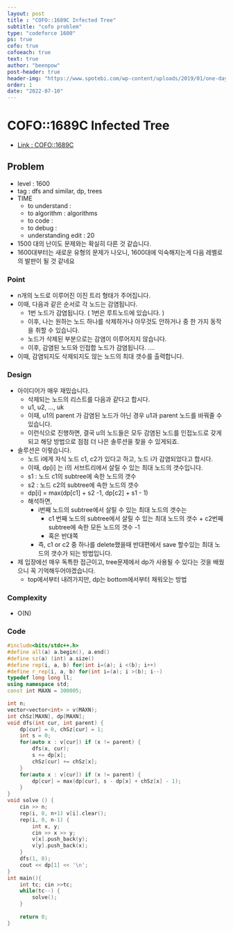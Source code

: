 ```yaml
---
layout: post
title : "COFO::1689C Infected Tree"
subtitle: "cofo problem"
type: "codeforce 1600"
ps: true
cofo: true
cofoeach: true
text: true
author: "beenpow"
post-header: true
header-img: "https://www.spotebi.com/wp-content/uploads/2019/01/one-day-day-one-workout-motivation-spotebi.jpg"
order: 1
date: "2022-07-10"
---
```

# COFO::1689C Infected Tree
- [Link : COFO::1689C](https://codeforces.com/problemset/problem/1689/C)


## Problem 

- level : 1600
- tag : dfs and similar, dp, trees
- TIME
  - to understand    : 
  - to algorithm     : algorithms
  - to code          : 
  - to debug         : 
  - understanding edit :  20
- 1500 대의 난이도 문제와는 확실히 다른 것 같습니다.
- 1600대부터는 새로운 유형의 문제가 나오니, 1600대에 익숙해지는게 다음 레벨로의 발판이 될 것 같네요

### Point
- n개의 노드로 이루어진 이진 트리 형태가 주어집니다.
- 이때, 다음과 같은 순서로 각 노드는 감염됩니다.
  - 1번 노드가 감염됩니다. ( 1번은 루트노드에 있습니다. )
  - 이후, 나는 원하는 노드 하나를 삭제하거나 아무것도 안하거나 중 한 가지 동작을 취할 수 있습니다.
  - 노드가 삭제된 부분으로는 감염이 이루어지지 않습니다.
  - 이후, 감염된 노드와 인접합 노드가 감염됩니다. ....
- 이때, 감염되지도 삭제되지도 않는 노드의 최대 갯수를 출력합니다.

### Design
- 아이디어가 매우 재밌습니다.
  - 삭제되는 노드의 리스트를 다음과 같다고 합시다.
  - u1, u2, ..., uk
  - 이때, u1의 parent 가 감염된 노드가 아닌 경우 u1과 parent 노드를 바꿔줄 수 있습니다.
  - 이런식으로 진행하면, 결국 u의 노드들은 모두 감염된 노드를 인접노드로 갖게되고 해당 방법으로 점점 더 나은 솔루션을 찾을 수 있게되죠.
- 솔루션은 이렇습니다.
  - 노드 i에게 자식 노드 c1, c2가 있다고 하고, 노드 i가 감염되었다고 합시다.
  - 이때, dp[i] 는 i의 서브트리에서 살릴 수 있는 최대 노드의 갯수입니다.
  - s1 : 노드 c1의 subtree에 속한 노드의 갯수
  - s2 : 노드 c2의 subtree에 속한 노드의 갯수
  - dp[i] = max(dp[c1] + s2 -1, dp[c2] + s1 - 1)
  - 해석하면, 
    - i번째 노드의 subtree에서 살릴 수 있는 최대 노드의 갯수는 
      - c1 번째 노드의 subtree에서 살릴 수 있는 최대 노드의 갯수 + c2번째 subtree에 속한 모든 노드의 갯수 -1 
      - 혹은 반대쪽
    - 즉, c1 or c2 중 하나를 delete했을때 반대편에서 save 할수있는 최대 노드의 갯수가 되는 방법입니다.
- 제 입장에선 매우 독특한 접근이고, tree문제에서 dp가 사용될 수 있다는 것을 배웠으니 꼭 기억해두어야겠습니다.
  - top에서부터 내려가지만, dp는 bottom에서부터 채워오는 방법

### Complexity
- O(N)

### Code

```cpp
#include<bits/stdc++.h>
#define all(a) a.begin(), a.end()
#define sz(a) (int) a.size()
#define rep(i, a, b) for(int i=(a); i <(b); i++)
#define r_rep(i, a, b) for(int i=(a); i >(b); i--)
typedef long long ll;
using namespace std;
const int MAXN = 300005;

int n;
vector<vector<int> > v(MAXN);
int chSz[MAXN], dp[MAXN];
void dfs(int cur, int parent) {
    dp[cur] = 0, chSz[cur] = 1;
    int s = 0;
    for(auto x : v[cur]) if (x != parent) {
        dfs(x, cur);
        s += dp[x];
        chSz[cur] += chSz[x];
    }
    for(auto x : v[cur]) if (x != parent) {
        dp[cur] = max(dp[cur], s - dp[x] + chSz[x] - 1);
    }
}
void solve () {
    cin >> n;
    rep(i, 0, n+1) v[i].clear();
    rep(i, 0, n-1) {
        int x, y;
        cin >> x >> y;
        v[x].push_back(y);
        v[y].push_back(x);
    }
    dfs(1, 0);
    cout << dp[1] << '\n';
}
int main(){
    int tc; cin >>tc;
    while(tc--) {
        solve();
    }
        
    return 0;
}
```
